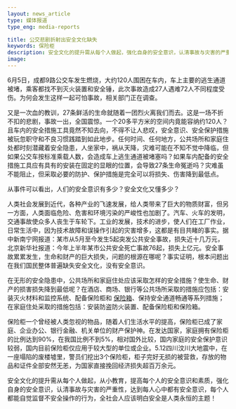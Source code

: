 ```yaml
---
layout: news_article
type: 媒体报道
type_eng: media-reports

title: 公交悲剧折射出安全文化缺失
keywords: 保险柜
description: 安全文化的提升需从每个人做起，强化自身的安全意识，认清事故与灾害的严重性，自觉监督不安全操作的行为，全社会人应该明白安全是人类永恒的主题！
image: 
---
```

6月5日，成都9路公交车发生燃烧，大约120人围困在车内，车上主要的逃生通道被堵，乘客都找不到灭火装置和安全锤，此次事故造成27人遇难72人不同程度受伤。为何会发生这样一起可怕事故，相关部门正在调查。

又是一次血的教训，27条鲜活的生命就随着一团烈火离我们而去。这是一场不折不扣的悲剧，事故一出，全国震惊。一个20多平方米的空间内竟能容纳约120人？且车内的安全措施工具竟然不知去向，不得不让人悲叹，安全意识、安全保护措施被玩忽职守和不良习惯践踏到如此地步。任何时间、任何地方，公共场所和家庭住处都时刻潜藏着安全隐患，人坐家中，祸从天降，灾难可能在不知不觉中降临，但如果公交车按标准乘载人数，会造成车上逃生通道被堵塞吗？如果车内配备的安全措施工具应有具有的安装在固定的显眼的位置，会导致27条生命冤逝吗？灾难虽不能阻止，但采取必要的防护、保护措施是完全可以将损失、伤害降到最低点。

从事件可以看出，人们的安全意识有多少？安全文化又懂多少？

人类社会发展到近代，各种产业的飞速发展，给人类带来了巨大的物质财富，但另一方面，人类面临危险、危害和环境污染的严峻性也加剧了。汽车、火车的发明，交通事故使众多人丧生于车轮下。工业的发展，技术的进步，使人们在工厂作业，日常生活中，因为技术故障和误操作引起的灾害增多，这都是有目共睹的事实。据中新南宁网报道：某市从5月至今发生5起突发公共安全事故，损失近十几万元，北京新华社报道：今年上半年某市公共安全死亡事故76起，损失上亿元。安全事故累累发生，生命和财产的巨大损失，问题的根源在哪呢？事实证明，根本问题出在我们国民整体普遍缺失安全文化，没有安全意识。

在无形的安全隐患中，公共场所和家庭住处应该采取怎样的安全措施？使生命、财产的损害损失降到最低呢？在酒店、商场、银行等公共场所采取的措施应包括：安装灭火材料和监控系统、配备保险柜和 [保险箱](http://www.qnn.com.cn/)、保持安全通道畅通等系列措施；在家庭住处采取的措施包括：安装防盗防火装置、配备保险柜和保险箱。

保险柜一个曾经被人类忽视的物品，随着人们生活水平的提高，保险柜已成了家庭、企业办公、银行金融、机关单位的财产保护神。在发达国家，家庭拥有保险柜的比例达到90%，在我国比例不到5%，相对国外比较，国内家庭的安全保护意识较弱，国内目前保险柜仅应用于较大型的单位或企业。5.12四川汶川大地震中，在一座塌陷的废楼墟里，警员们挖出3个保险柜，柜子完好无损的被营救，存放的物品和证件全部安然无恙，为国家直接挽回经济损失超百万余元。

安全文化的提升需从每个人做起，从小教育，提高每个人的安全意识和素质，强化自身的安全意识，认清事故与灾害的严重性，达到每人心中都有安全意识，每个人都能自觉监督不安全操作的行为，全社会人应该明白安全是人类永恒的主题！
